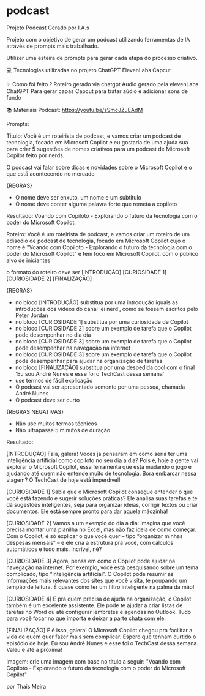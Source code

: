 # podcast
Projeto Podcast Gerado por I.A.s

Projeto com o objetivo de gerar um podcast utilizando ferramentas de IA através de prompts mais trabalhado.

Utilizer uma esteira de prompts para gerar cada etapa do processo criativo.

💻 Tecnologias utilizadas no projeto
ChatGPT
ElevenLabs
Capcut

✨ Como foi feito ?
Roteiro gerado via chatgpt
Audio gerado pela elevenLabs
ChatGPT Para gerar capas
Capcut para tratar aúdio e adicionar sons de fundo

📚 Materiais
Podcast: https://youtu.be/sSmcJZuEAdM 

Prompts:

Titulo:
Você é um roteirista de podcast, e vamos criar um podcast de tecnologia, focado em Microsoft Copilot e eu gostaria de uma ajuda sua para criar 5 sugestões
de nomes criativos para um podcast de Microsoft Copilot feito por nerds.

O podcast vai falar sobre dicas e novidades sobre o Microsoft Copilot e o que está acontecendo no mercado

{REGRAS}

- O nome deve ser enxuto, um nome e um subtítulo
- O nome deve conter alguma palavra forte que remeta a copiloto

Resultado:
Voando com Copiloto - Explorando o futuro da tecnologia com o poder do Microsoft Copilot.

Roteiro:
Você é um roteirista de podcast, e vamos criar um  roteiro de um edisodio de podcast de tecnologia, focado em Microsoft Copilot cujo o nome é "Voando com Copiloto - Explorando o futuro da tecnologia com o poder do Microsoft Copilot" e tem foco em Microsoft Copilot,  com o público alvo de iniciantes 

o formato do roteiro deve ser
[INTRODUÇÃO]
[CURIOSIDADE 1]
[CURIOSIDADE 2]
[FINALIZAÇÃO]

{REGRAS}

- no bloco [INTRODUÇÃO] substitua por uma introdução iguais as introduções dos vídeos do canal 'ei nerd', como se fossem escritos pelo Peter Jordan
- no bloco [CURIOSIDADE 1] substitua por uma curiosidade de Copilot 
- no bloco [CURIOSIDADE 2] sobre um exemplo de tarefa que o Copilot pode desempenhar no dia dia 
- no bloco [CURIOSIDADE 3] sobre um exemplo de tarefa que o Copilot pode desempenhar na navegação na internet
- no bloco [CURIOSIDADE 3] sobre um exemplo de tarefa que o Copilot pode desempenhar para ajudar na organização de tarefas
- no bloco [FINALIZAÇÃO] substitua por uma despedida cool com o final 'Eu sou André Nunes e esse foi o TechCast dessa semana'
- use termos de fácil explicação
- O podcast vai ser apresentado somente por uma pessoa, chamada André Nunes 
- O podcast deve ser curto

{REGRAS NEGATIVAS}

- Não use muitos termos técnicos
- Não ultrapasse 5 minutos de duração


Resultado:

[INTRODUÇÃO]
Fala, galera! Vocês já pensaram em como seria ter uma inteligência artificial como copiloto no seu dia a dia? Pois é, hoje a gente vai explorar o Microsoft Copilot, essa ferramenta que está mudando o jogo e ajudando até quem não entende muito de tecnologia. Bora embarcar nessa viagem? O TechCast de hoje está imperdível!

[CURIOSIDADE 1]
Sabia que o Microsoft Copilot consegue entender o que você está fazendo e sugerir soluções práticas? Ele analisa suas tarefas e te dá sugestões inteligentes, seja para organizar ideias, corrigir textos ou criar documentos. Ele está sempre pronto para dar aquela mãozinha!

[CURIOSIDADE 2]
Vamos a um exemplo do dia a dia: imagina que você precisa montar uma planilha no Excel, mas não faz ideia de como começar. Com o Copilot, é só explicar o que você quer – tipo “organizar minhas despesas mensais” – e ele cria a estrutura pra você, com cálculos automáticos e tudo mais. Incrível, né?

[CURIOSIDADE 3]
Agora, pensa em como o Copilot pode ajudar na navegação na internet. Por exemplo, você está pesquisando sobre um tema complicado, tipo “inteligência artificial”. O Copilot pode resumir as informações mais relevantes dos sites que você visita, te poupando um tempão de leitura. É quase como ter um filtro inteligente na palma da mão!

[CURIOSIDADE 4]
E pra quem precisa de ajuda na organização, o Copilot também é um excelente assistente. Ele pode te ajudar a criar listas de tarefas no Word ou até configurar lembretes e agendas no Outlook. Tudo para você focar no que importa e deixar a parte chata com ele.

[FINALIZAÇÃO]
E é isso, galera! O Microsoft Copilot chegou pra facilitar a vida de quem quer fazer mais sem complicar. Espero que tenham curtido o episódio de hoje. Eu sou André Nunes e esse foi o TechCast dessa semana. Valeu e até a próxima!

Imagem:
crie uma imagem com base no titulo a seguir: "Voando com Copiloto - Explorando o futuro da tecnologia com o poder do Microsoft Copilot"

por Thais Meira
